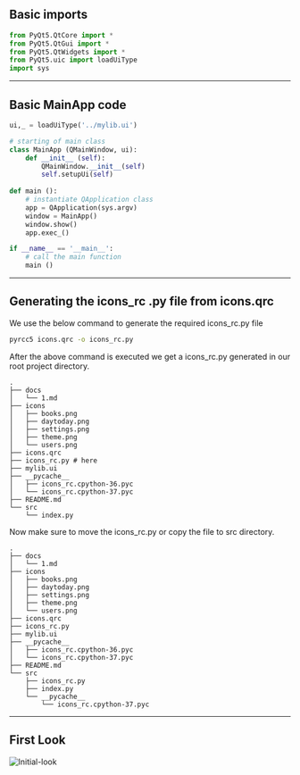 ## Basic imports
```python
from PyQt5.QtCore import *
from PyQt5.QtGui import *
from PyQt5.QtWidgets import *
from PyQt5.uic import loadUiType
import sys
```
----------------------

## Basic MainApp code
```python
ui,_ = loadUiType('../mylib.ui')

# starting of main class
class MainApp (QMainWindow, ui):
    def __init__ (self):
        QMainWindow.__init__(self)
        self.setupUi(self)
    
def main ():
    # instantiate QApplication class
    app = QApplication(sys.argv)
    window = MainApp()
    window.show()
    app.exec_()

if __name__ == '__main__':
    # call the main function
    main ()
```

-----------------------

## Generating the icons_rc .py file from icons.qrc
We use the below command to generate the required icons_rc.py file
```sh
pyrcc5 icons.qrc -o icons_rc.py
```

After the above command is executed we get a icons_rc.py generated in our root project directory.
```
.
├── docs
│   └── 1.md
├── icons
│   ├── books.png
│   ├── daytoday.png
│   ├── settings.png
│   ├── theme.png
│   └── users.png
├── icons.qrc
├── icons_rc.py # here
├── mylib.ui
├── __pycache__
│   ├── icons_rc.cpython-36.pyc
│   └── icons_rc.cpython-37.pyc
├── README.md
└── src
    └── index.py
```

Now make sure to move the icons_rc.py or copy the file to src directory.

```
.
├── docs
│   └── 1.md
├── icons
│   ├── books.png
│   ├── daytoday.png
│   ├── settings.png
│   ├── theme.png
│   └── users.png
├── icons.qrc
├── icons_rc.py
├── mylib.ui
├── __pycache__
│   ├── icons_rc.cpython-36.pyc
│   └── icons_rc.cpython-37.pyc
├── README.md
└── src
    ├── icons_rc.py
    ├── index.py
    └── __pycache__
        └── icons_rc.cpython-37.pyc
```
------------------------

## First Look
![Initial-look](https://firebasestorage.googleapis.com/v0/b/libraryprojectpyqt5.appspot.com/o/initial%2Ffirstlook_library.png?alt=media&token=6f017c35-e761-40c5-aee2-ff1bc095c01f)